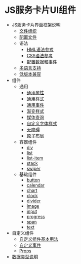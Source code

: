 # JS服务卡片UI组件

- JS服务卡片界面框架说明
    - [文件组织](js-service-widget-file.md)
    - [配置文件](js-service-widget-config-file.md)
    - 语法
        - [HML语法参考](js-service-widget-syntax-hml.md)
        - [CSS语法参考](js-service-widget-syntax-css.md)
        - [配置数据和事件](js-service-widget-configuration.md)
    - [多语言支持](js-service-widget-multiple-languages.md)
    - [低版本兼容](js-service-widget-version-compatibility.md)
- 组件
    - 通用
        - [通用属性](js-service-widget-common-attributes.md)
        - [通用样式](js-service-widget-common-styles.md)
        - [通用事件](js-service-widget-common-events.md)
        - [渐变样式](js-service-widget-common-gradient.md)
        - [媒体查询](js-service-widget-common-mediaquery.md)
        - [自定义字体样式](js-service-widget-common-customizing-font.md)
        - [无障碍](js-service-widget-common-accessibility.md)
        - [原子布局](js-service-widget-common-atomic-layout.md)
    - 容器组件
        - [div](js-service-widget-container-div.md)
        - [list](js-service-widget-container-list.md)
        - [list-item](js-service-widget-container-list-item.md)
        - [stack](js-service-widget-container-stack.md)
        - [swiper](js-service-widget-container-swiper.md)
    - 基础组件
        - [button](js-service-widget-basic-button.md)
        - [calendar](js-service-widget-basic-calendar.md)
        - [chart](js-service-widget-basic-chart.md)
        - [clock](js-service-widget-basic-clock.md)
        - [divider](js-service-widget-basic-divider.md)
        - [image](js-service-widget-basic-image.md)
        - [input](js-service-widget-basic-input.md)
        - [progress](js-service-widget-basic-progress.md)
        - [span](js-service-widget-basic-span.md)
        - [text](js-service-widget-basic-text.md)
- 自定义组件
    - [自定义组件基本用法](js-service-widget-custom-basic-usage.md)
    - [自定义事件](js-service-widget-custom-events.md)
    - [Props](js-service-widget-custom-props.md)
- [数据类型说明](js-service-widget-appendix-types.md)
